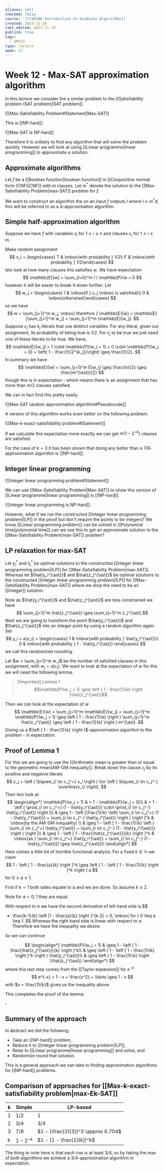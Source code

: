 ```yaml
---
aliases: null
checked: false
course: '[[CS6200 Introduction to Graduate Algorithms]]'
created: 2023-11-10
last_edited: 2023-11-19
publish: true
tags:
  - OMSCS
type: lecture
week: 12
---
```

# Week 12 - Max-SAT approximation algorithm

In this lecture we consider the a similar problem to the [[Satisfiability problem (SAT problem)|SAT problem]].

![[Max-Satisfiability Problem#Statement|Max-SAT]]

This is [[NP-hard]].

![[Max-SAT is NP-hard]]

Therefore it is unlikely to find any algorithm that will solve the problem quickly. However we will look at using [[Linear programme|linear programming]] to approximate a solution.

## Approximate algorithms

Let $f$ be a [[Boolean function|boolean function]] in [[Conjunctive normal form (CNF)|CNF]] with $m$ clauses. Let $m^{\ast}$ denote the solution to the [[Max-Satisfiability Problem|max-SAT]] problem for $f$.

We want to construct an algorithm the on an input $f$ outputs $l$ where $l \geq m^{\ast}d$, this will be referred to as a $d$-approximation algorithm.

## Simple half-approximation algorithm

Suppose we have $f$ with variables $x_i$ for $1 \leq i \leq n$ and clauses $c_i$ for $1 \leq i \leq m$.

Make random assignment
$$
x_i = \begin{cases} T & \mbox{with probability } 1/2\\ F & \mbox{with probability } 1/2\end{cases}
$$
lets look at how many clauses this satisfies $w$. We have expectation
$$
\mathbb{E}[w] = \sum_{l=0}^m l \ \mathbb{P}(w = l)
$$
however it will be easier to break it down further. Let
$$
w_j = \begin{cases} 1 & \mbox{if } c_j \mbox{ is satisfied}\\ 0 & \mbox{otherwise}\end{cases}
$$
so we have
$$
w = \sum_{j=1}^m w_j, \mbox{ therefore } \mathbb{E}[w] = \mathbb{E}[\sum_{j=1}^m w_j] = \sum_{j=1}^m \mathbb{E}[w_j].
$$
Suppose $c_j$ has $k_j$ literals that use distinct variables. For any literal, given our assignment, its probability of being true is $1/2$. For $c_j$ to be true we just need one of these literals to be true. We have,
$$
\mathbb{E}[w_j] = 1 \cdot \mathbb{P}[w_j = 1] + 0 \cdot \mathbb{P}[w_j = 0] = \left( 1 - \frac{1}{2^{k_j}}\right) \geq \frac{1}{2}.
$$
In summary we have
$$
\mathbb{E}[w] = \sum_{j=1}^m E[w_j] \geq \frac{m}{2} \geq \frac{m^{\ast}}{2}
$$
though this is in expectation - which means there is an assignment that has more than $m/2$ clauses satisfied.

We can in fact find this pretty easily.

![[Max-SAT random approximation algorithm#Pseudocode]]

A version of this algorithm works even better on the following problem.

![[Max-k-exact-satisfiability problem#Statement]]

If we calculate this expectation more exactly we can get $m(1-2^{-k})$ clauses are satisfied.

For the case of $k=3$ it has been shown that doing any better than a $7/8$-approximation algorithm is [[NP-hard]].

## Integer linear programming

![[Integer linear programming problem#Statement]]

We can use [[Max-Satisfiability Problem|Max-SAT]] to show this version of [[Linear programme|linear programming]] is [[NP-hard]].

![[Integer linear programming is NP-hard]]

However, what if we run the constructed [[Integer linear programming problem|ILP]] in the proof but don't require the points to be integers? We know [[Linear programming problem]] can be solved in [[Polynomial time|polynomial time]] can we use this to get an approximate solution to the [[Max-Satisfiability Problem|max-SAT]] problem?

## LP relaxation for max-SAT

Let $y_i^{\ast}$ and $z_j^{\ast}$ be optimal solutions to the constructed [[Integer linear programming problem|ILP]] for [[Max-Satisfiability Problem|max-SAT]]. Whereas let $\hat{y_i^{\ast}}$ and $\hat{z_j^{\ast}}$ be optimal solutions to the constructed [[Integer linear programming problem|ILP]] for [[Max-Satisfiability Problem|max-SAT]] where we drop the need to be an [[Integer]] solution.

Note as $\hat{y_i^{\ast}}$ and $\hat{z_j^{\ast}}$ are less constrained we have
$$ \sum_{j=1}^m \hat{z_j^{\ast}} \geq \sum_{j=1}^m z_j^{\ast}.$$
Next we are going to transform the point $\hat{y_i^{\ast}}$ and $\hat{z_j^{\ast}}$ into an integer point by using a random algorithm again. Set
$$
y_i = a(x_i) = \begin{cases} 1 & \mbox{with probability } \hat{y_i^{\ast}}\\ 0 & \mbox{with probability } 1 - \hat{y_i^{\ast}} \end{cases}
$$
we call this randomized rounding.

Let $w = \sum_{j=1}^m w_j$ be the number of satisfied clauses in this assignment, with $w_j = a(c_j)$. We want to look at the expectation of $w$ for this we will need the following lemma.

>[!important] Lemma 1
> $$\mathbb{P}(w_j = 1) \geq \left ( 1 - \frac{1}{e} \right )\hat{z_j^{\ast}}$$

Then we can look at the expectation of $w$
$$
\mathbb{E}[w] = \sum_{j=1}^m \mathbb{E}[w_j] = \sum_{j=1}^m \mathbb{P}(w_j = 1) \geq \left ( 1 - \frac{1}{e} \right ) \sum_{j=1}^m \hat{z_j^{\ast}} \geq  \left ( 1 - \frac{1}{e} \right ) m^{\ast}.
$$
Giving us a $\left ( 1 - \frac{1}{e} \right )$-approximation algorithm to the problem - in expectation.

## Proof of Lemma 1

For this we are going to use the [[Arithmetic mean is greater than or equal to the geometric mean|AM-GM inequality]]. Break down the clause $c_j$ by its positive and negative literals
$$
c_j = \left ( \bigvee_{i \in c_j^+} x_i \right ) \lor \left ( \bigvee_{i \in c_j^-} \overline{x_i} \right).
$$
Then lets look at
$$
\begin{align*}
\mathbb{P}(w_j = 1) & = 1 - \mathbb{P}(w_j = 0)\\
& = 1 - \left [ \prod_{i \in c_j^+} (1 - \hat{y_i^{\ast}}) \cdot \prod_{i \in c_j^-} \hat{y_i^{\ast}} \right ]\\
& \geq 1 - \left [\frac{1}{k} \left( \sum_{i \in c_j^+} (1 - \hat{y_i^{\ast}}) + \sum_{i \in c_j^-} \hat{y_i^{\ast}}  \right ) \right ]^k & \mbox{by the AM-GM inequality} \\
& \geq 1 - \left [ 1 - \frac{1}{k} \left ( \sum_{i \in c_j^+} \hat{y_i^{\ast}} + \sum_{i \in c_j^-} (1 - \hat{y_i^{\ast}}) \right ) \right ]\\
& \geq 1 - \left [ 1 - \frac{\hat{z_j^{\ast}}}{k} \right ]^k & \mbox{as } \sum_{i \in c_j^+} \hat{y_i^{\ast}} + \sum_{i \in c_j^-} (1 - \hat{y_i^{\ast}}) \geq \hat{z_j^{\ast}}\\
\end{align*}
$$
Here comes a little bit of horrible functional analysis. For a fixed $k \in \mathbb{N}$ we claim
$$
1 - \left [ 1 - \frac{a}{k} \right ]^k \geq \left ( 1 - \left [ 1 - \frac{1}{k} \right ]^k \right ) a
$$
for $0 \leq a \leq 1$.

First if $k = 1$ both sides equate to $a$ and we are done. So assume $k \geq 2$.

Note for $a = 0, 1$ they are equal.

With respect to $a$ we have the second derivative of left hand side is
$$
- \frac{k-1}{k} \left [1 - \frac{a}{k} \right ]^{k-2} < 0, \mbox{ for } 0 \leq a \leq 1.
$$
Whereas the right hand side is linear with respect to $a$. Therefore we have the inequality we desire.

So we can continue

$$
\begin{align*}
\mathbb{P}(w_j = 1) & \geq 1 - \left [ 1 - \frac{\hat{z_j^{\ast}}}{k} \right ]^k\\
& \geq \left ( 1 - \left [ 1 - \frac{1}{k} \right ]^k \right ) \hat{z_j^{\ast}}\\
& \geq \left ( 1 - \frac{1}{e} \right )\hat{z_j^{\ast}}
\end{align*}
$$
where this last step comes from the [[Taylor expansion]] for $e^{-x}$
$$
e^{-x} = 1 - x + \frac{x^2} + \ldots \geq 1 - x
$$
with $x = \frac{1}{k}$ gives us the inequality above.

This completes the proof of the lemma.

$\square$

## Summary of the approach

In abstract we did the following.
- Take an [[NP-hard]] problem,
- Reduce it to [[Integer linear programming problem|ILP]],
- Relax to [[Linear programme|linear programming]] and solve, and
- Randomize round that solution.

This is a general approach we can take to finding approximation algorithms for [[NP-hard]] problems.

## Comparison of approaches for [[Max-k-exact-satisfiability problem|max-Ek-SAT]]

  | k   | Simple     | LP-based                    |
  | --- | ---------- | --------------------------- |
  | 1   | $1/2$      | $1$                         |
  | 2   | $3/4$      | $3/4$                       |
  | 3   | $7/8$      | $1 - (\frac{2}{3})^3 \approx 0.704$ |
  | k   | $1 - 2^{-k}$ | $1 - (1 - \frac{1}{k})^k$                            |

The thing to note here is that each row is at least $3/4$, so by taking the max of both algorithms we achieve a $3/4$-approximation algorithm in expectation.
